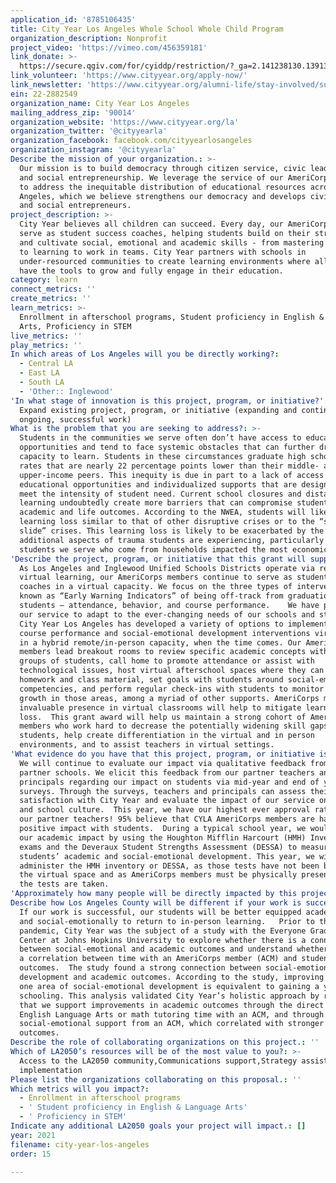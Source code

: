 ```yaml
---
application_id: '8785106435'
title: City Year Los Angeles Whole School Whole Child Program
organization_description: Nonprofit
project_video: 'https://vimeo.com/456359181'
link_donate: >-
  https://secure.qgiv.com/for/cyiddp/restriction/?_ga=2.141238130.1391389220.1617299976-1621541515.1614969024
link_volunteer: 'https://www.cityyear.org/apply-now/'
link_newsletter: 'https://www.cityyear.org/alumni-life/stay-involved/subscribe/'
ein: 22-2882549
organization_name: City Year Los Angeles
mailing_address_zip: '90014'
organization_website: 'https://www.cityyear.org/la'
organization_twitter: '@cityyearla'
organization_facebook: facebook.com/cityyearlosangeles
organization_instagram: '@cityyearla'
Describe the mission of your organization.: >-
  Our mission is to build democracy through citizen service, civic leadership
  and social entrepreneurship. We leverage the service of our AmeriCorps members
  to address the inequitable distribution of educational resources across Los
  Angeles, which we believe strengthens our democracy and develops civic leaders
  and social entrepreneurs. 
project_description: >-
  City Year believes all children can succeed. Every day, our AmeriCorps members
  serve as student success coaches, helping students build on their strengths
  and cultivate social, emotional and academic skills - from mastering fractions
  to learning to work in teams. City Year partners with schools in
  under-resourced communities to create learning environments where all students
  have the tools to grow and fully engage in their education.  
category: learn
connect_metrics: ''
create_metrics: ''
learn_metrics: >-
  Enrollment in afterschool programs, Student proficiency in English & Language
  Arts, Proficiency in STEM
live_metrics: ''
play_metrics: ''
In which areas of Los Angeles will you be directly working?:
  - Central LA
  - East LA
  - South LA
  - 'Other:: Inglewood'
'In what stage of innovation is this project, program, or initiative?': >-
  Expand existing project, program, or initiative (expanding and continuing
  ongoing, successful work)
What is the problem that you are seeking to address?: >-
  Students in the communities we serve often don’t have access to educational
  opportunities and tend to face systemic obstacles that can further drain their
  capacity to learn. Students in these circumstances graduate high school at
  rates that are nearly 22 percentage points lower than their middle- and
  upper-income peers. This inequity is due in part to a lack of access to
  educational opportunities and individualized supports that are designed to
  meet the intensity of student need. Current school closures and distance
  learning undoubtedly create more barriers that can compromise students’
  academic and life outcomes. According to the NWEA, students will likely see
  learning loss similar to that of other disruptive crises or to the “summer
  slide” crises. This learning loss is likely to be exacerbated by the
  additional aspects of trauma students are experiencing, particularly the
  students we serve who come from households impacted the most economically. 
'Describe the project, program, or initiative that this grant will support to address the problem identified.': >-
  As Los Angeles and Inglewood Unified Schools Districts operate via remote
  virtual learning, our AmeriCorps members continue to serve as student success
  coaches in a virtual capacity. We focus on the three types of interventions
  known as “Early Warning Indicators” of being off-track from graduation for
  students – attendance, behavior, and course performance.    We have pivoted
  our service to adapt to the ever-changing needs of our schools and students.
  City Year Los Angeles has developed a variety of options to implement our
  course performance and social-emotional development interventions virtually or
  in a hybrid remote/in-person capacity, when the time comes. Our AmeriCorps
  members lead breakout rooms to review specific academic concepts with small
  groups of students, call home to promote attendance or assist with
  technological issues, host virtual afterschool spaces where they can help with
  homework and class material, set goals with students around social-emotional
  competencies, and perform regular check-ins with students to monitor their
  growth in those areas, among a myriad of other supports. AmeriCorps members’
  invaluable presence in virtual classrooms will help to mitigate learning
  loss.  This grant award will help us maintain a strong cohort of AmeriCorps
  members who work hard to decrease the potentially widening skill gaps of our
  students, help create differentiation in the virtual and in person
  environments, and to assist teachers in virtual settings. 
'What evidence do you have that this project, program, or initiative is or will be successful, and how will you define and measure success?': >-
  We will continue to evaluate our impact via qualitative feedback from our
  partner schools. We elicit this feedback from our partner teachers and
  principals regarding our impact on students via mid-year and end of year
  surveys. Through the surveys, teachers and principals can assess their
  satisfaction with City Year and evaluate the impact of our service on students
  and school culture.  This year, we have our highest ever approval ratings from
  our partner teachers! 95% believe that CYLA AmeriCorps members are having a
  positive impact with students.  During a typical school year, we would measure
  our academic impact by using the Houghton Mifflin Harcourt (HMH) Inventory
  exams and the Deveraux Student Strengths Assessment (DESSA) to measure
  students’ academic and social-emotional development. This year, we will not
  administer the HMH inventory or DESSA, as those tests have not been built for
  the virtual space and as AmeriCorps members must be physically present when
  the tests are taken.  
'Approximately how many people will be directly impacted by this project, program, or initiative?': '13000'
Describe how Los Angeles County will be different if your work is successful.: >-
  If our work is successful, our students will be better equipped academically
  and social-emotionally to return to in-person learning.   Prior to the
  pandemic, City Year was the subject of a study with the Everyone Graduates
  Center at Johns Hopkins University to explore whether there is a connection
  between social-emotional and academic outcomes and understand whether there is
  a correlation between time with an AmeriCorps member (ACM) and student
  outcomes.  The study found a strong connection between social-emotional
  development and academic outcomes. According to the study, improving in just
  one area of social-emotional development is equivalent to gaining a year of
  schooling. This analysis validated City Year’s holistic approach by revealing
  that we support improvements in academic outcomes through the direct effect of
  English Language Arts or math tutoring time with an ACM, and through
  social-emotional support from an ACM, which correlated with stronger academic
  outcomes.   
Describe the role of collaborating organizations on this project.: ''
Which of LA2050’s resources will be of the most value to you?: >-
  Access to the LA2050 community,Communications support,Strategy assistance and
  implementation
Please list the organizations collaborating on this proposal.: ''
Which metrics will you impact?:
  - Enrollment in afterschool programs
  - ' Student proficiency in English & Language Arts'
  - ' Proficiency in STEM'
Indicate any additional LA2050 goals your project will impact.: []
year: 2021
filename: city-year-los-angeles
order: 15

---
```

